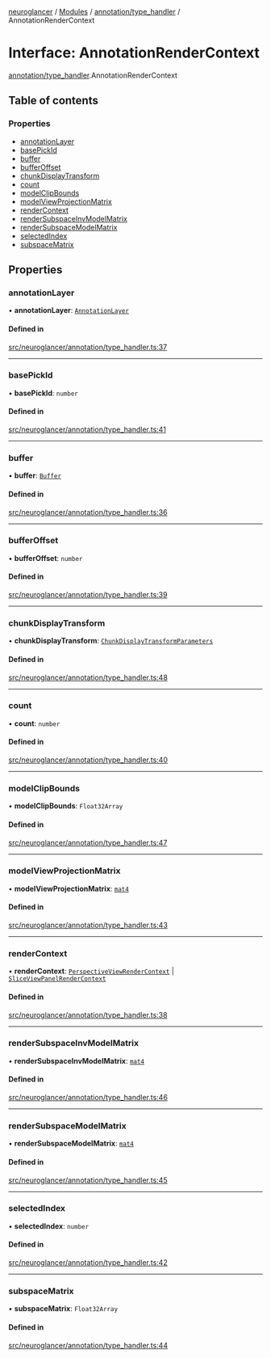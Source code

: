 [neuroglancer](../README.md) / [Modules](../modules.md) / [annotation/type\_handler](../modules/annotation_type_handler.md) / AnnotationRenderContext

# Interface: AnnotationRenderContext

[annotation/type_handler](../modules/annotation_type_handler.md).AnnotationRenderContext

## Table of contents

### Properties

- [annotationLayer](annotation_type_handler.AnnotationRenderContext.md#annotationlayer)
- [basePickId](annotation_type_handler.AnnotationRenderContext.md#basepickid)
- [buffer](annotation_type_handler.AnnotationRenderContext.md#buffer)
- [bufferOffset](annotation_type_handler.AnnotationRenderContext.md#bufferoffset)
- [chunkDisplayTransform](annotation_type_handler.AnnotationRenderContext.md#chunkdisplaytransform)
- [count](annotation_type_handler.AnnotationRenderContext.md#count)
- [modelClipBounds](annotation_type_handler.AnnotationRenderContext.md#modelclipbounds)
- [modelViewProjectionMatrix](annotation_type_handler.AnnotationRenderContext.md#modelviewprojectionmatrix)
- [renderContext](annotation_type_handler.AnnotationRenderContext.md#rendercontext)
- [renderSubspaceInvModelMatrix](annotation_type_handler.AnnotationRenderContext.md#rendersubspaceinvmodelmatrix)
- [renderSubspaceModelMatrix](annotation_type_handler.AnnotationRenderContext.md#rendersubspacemodelmatrix)
- [selectedIndex](annotation_type_handler.AnnotationRenderContext.md#selectedindex)
- [subspaceMatrix](annotation_type_handler.AnnotationRenderContext.md#subspacematrix)

## Properties

### annotationLayer

• **annotationLayer**: [`AnnotationLayer`](../classes/annotation_renderlayer.AnnotationLayer.md)

#### Defined in

[src/neuroglancer/annotation/type_handler.ts:37](https://github.com/ActiveBrainAtlas2/neuroglancer/blob/1beb5d34/src/neuroglancer/annotation/type_handler.ts#L37)

___

### basePickId

• **basePickId**: `number`

#### Defined in

[src/neuroglancer/annotation/type_handler.ts:41](https://github.com/ActiveBrainAtlas2/neuroglancer/blob/1beb5d34/src/neuroglancer/annotation/type_handler.ts#L41)

___

### buffer

• **buffer**: [`Buffer`](../classes/webgl_buffer.Buffer.md)

#### Defined in

[src/neuroglancer/annotation/type_handler.ts:36](https://github.com/ActiveBrainAtlas2/neuroglancer/blob/1beb5d34/src/neuroglancer/annotation/type_handler.ts#L36)

___

### bufferOffset

• **bufferOffset**: `number`

#### Defined in

[src/neuroglancer/annotation/type_handler.ts:39](https://github.com/ActiveBrainAtlas2/neuroglancer/blob/1beb5d34/src/neuroglancer/annotation/type_handler.ts#L39)

___

### chunkDisplayTransform

• **chunkDisplayTransform**: [`ChunkDisplayTransformParameters`](annotation_renderlayer._internal_.ChunkDisplayTransformParameters.md)

#### Defined in

[src/neuroglancer/annotation/type_handler.ts:48](https://github.com/ActiveBrainAtlas2/neuroglancer/blob/1beb5d34/src/neuroglancer/annotation/type_handler.ts#L48)

___

### count

• **count**: `number`

#### Defined in

[src/neuroglancer/annotation/type_handler.ts:40](https://github.com/ActiveBrainAtlas2/neuroglancer/blob/1beb5d34/src/neuroglancer/annotation/type_handler.ts#L40)

___

### modelClipBounds

• **modelClipBounds**: `Float32Array`

#### Defined in

[src/neuroglancer/annotation/type_handler.ts:47](https://github.com/ActiveBrainAtlas2/neuroglancer/blob/1beb5d34/src/neuroglancer/annotation/type_handler.ts#L47)

___

### modelViewProjectionMatrix

• **modelViewProjectionMatrix**: [`mat4`](../classes/util_geom.mat4.md)

#### Defined in

[src/neuroglancer/annotation/type_handler.ts:43](https://github.com/ActiveBrainAtlas2/neuroglancer/blob/1beb5d34/src/neuroglancer/annotation/type_handler.ts#L43)

___

### renderContext

• **renderContext**: [`PerspectiveViewRenderContext`](perspective_view_render_layer.PerspectiveViewRenderContext.md) \| [`SliceViewPanelRenderContext`](sliceview_renderlayer.SliceViewPanelRenderContext.md)

#### Defined in

[src/neuroglancer/annotation/type_handler.ts:38](https://github.com/ActiveBrainAtlas2/neuroglancer/blob/1beb5d34/src/neuroglancer/annotation/type_handler.ts#L38)

___

### renderSubspaceInvModelMatrix

• **renderSubspaceInvModelMatrix**: [`mat4`](../classes/util_geom.mat4.md)

#### Defined in

[src/neuroglancer/annotation/type_handler.ts:46](https://github.com/ActiveBrainAtlas2/neuroglancer/blob/1beb5d34/src/neuroglancer/annotation/type_handler.ts#L46)

___

### renderSubspaceModelMatrix

• **renderSubspaceModelMatrix**: [`mat4`](../classes/util_geom.mat4.md)

#### Defined in

[src/neuroglancer/annotation/type_handler.ts:45](https://github.com/ActiveBrainAtlas2/neuroglancer/blob/1beb5d34/src/neuroglancer/annotation/type_handler.ts#L45)

___

### selectedIndex

• **selectedIndex**: `number`

#### Defined in

[src/neuroglancer/annotation/type_handler.ts:42](https://github.com/ActiveBrainAtlas2/neuroglancer/blob/1beb5d34/src/neuroglancer/annotation/type_handler.ts#L42)

___

### subspaceMatrix

• **subspaceMatrix**: `Float32Array`

#### Defined in

[src/neuroglancer/annotation/type_handler.ts:44](https://github.com/ActiveBrainAtlas2/neuroglancer/blob/1beb5d34/src/neuroglancer/annotation/type_handler.ts#L44)
